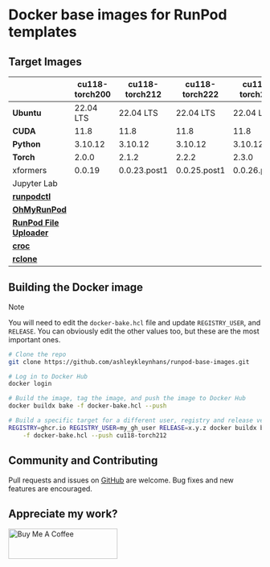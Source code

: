 # Docker base images for RunPod templates

## Target Images

|                                                                             | cu118-torch200 | cu118-torch212 | cu118-torch222 | cu118-torch230 | cu121-torch221  |
|-----------------------------------------------------------------------------|----------------|----------------|----------------|----------------|-----------------|
| **Ubuntu**                                                                  | 22.04 LTS      | 22.04 LTS      | 22.04 LTS      | 22.04 LTS      | 22.04 LTS       |
| **CUDA**                                                                    | 11.8           | 11.8           | 11.8           | 11.8           | 12.1            |
| **Python**                                                                  | 3.10.12        | 3.10.12        | 3.10.12        | 3.10.12        | 3.10.12         |
| **Torch**                                                                   | 2.0.0          | 2.1.2          | 2.2.2          | 2.3.0          | 2.2.1           |
| xformers                                                                    | 0.0.19         | 0.0.23.post1   | 0.0.25.post1   | 0.0.26.post1   | None            |
| Jupyter Lab                                                                 |                |                |                |                |                 |
| [**runpodctl**](https://github.com/runpod/runpodctl)                        |                |                |                |                |                 |
| [**OhMyRunPod**](https://github.com/kodxana/OhMyRunPod)                     |                |                |                |                |                 |
| [**RunPod File Uploader**](https://github.com/kodxana/RunPod-FilleUploader) |                |                |                |                |                 |
| [**croc**](https://github.com/schollz/croc)                                 |                |                |                |                |                 |
| [**rclone**](https://rclone.org/)                                           |                |                |                |                |                 |

## Building the Docker image

> [!NOTE]
> You will need to edit the `docker-bake.hcl` file and update `REGISTRY_USER`,
> and `RELEASE`.  You can obviously edit the other values too, but these
> are the most important ones.

```bash
# Clone the repo
git clone https://github.com/ashleykleynhans/runpod-base-images.git

# Log in to Docker Hub
docker login

# Build the image, tag the image, and push the image to Docker Hub
docker buildx bake -f docker-bake.hcl --push

# Build a specific target for a different user, registry and release version
REGISTRY=ghcr.io REGISTRY_USER=my_gh_user RELEASE=x.y.z docker buildx bake \
    -f docker-bake.hcl --push cu118-torch212
```

## Community and Contributing

Pull requests and issues on [GitHub](https://github.com/ashleykleynhans/runpod-base-images)
are welcome. Bug fixes and new features are encouraged.

## Appreciate my work?

<a href="https://www.buymeacoffee.com/ashleyk" target="_blank"><img src="https://cdn.buymeacoffee.com/buttons/v2/default-yellow.png" alt="Buy Me A Coffee" style="height: 60px !important;width: 217px !important;" ></a>
